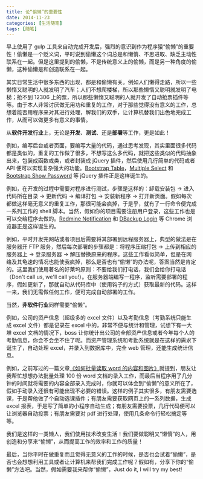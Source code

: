 ```yaml
---
title: 论“偷懒”的重要性
date: 2014-11-23
categories: [生活随笔]
tags: [随笔]
---
```


早上使用了 gulp 工具来自动完成开发后，强烈的意识到作为程序猿“偷懒”的重要性！偷懒是一个贬义词，平时说到偷懒这个词总是和懒惰、不思进取、缺乏主动性联系在一起。但是这里提到的偷懒，不是传统意义上的偷懒，而是另一种角度的偷懒，这种偷懒是和创造联系在一起。

其实日常生活中很多东西的出现，都是和偷懒有关。例如人们懒得走路，所以一些懒惰又聪明的人就发明了汽车；人们不想爬楼梯，所以那些懒惰又聪明就发明了电梯；抢不到 12306 上的票，所以那些懒惰又聪明的人就开发了自动抢票插件等等。由于本人非常讨厌做无用功和重复的工作，对于那些觉得没有意义的工作，总想着能否用程序来对其进行处理，解我们的双手，让计算机替我们出色地完成工作，从而可以做更多有意义的事情。

从**软件开发行业**上，无论是**开发**、**测试**、还是**部署**等工作，更是如此！

例如，编写后台或者页面，要编写大量的代码，通过思考发现，其实里面很多代码都是类似的，重复的工作做了很多，不想写这么多代码，就把这些类似的代码抽象出来，包装成函数或类，或者封装成 jQuery 插件，然后使用几行简单的代码或者 API 便可以实现复杂强大的功能。[Bootstrap Table](https://github.com/wenzhixin/bootstrap-table)，[Multiple Select](https://github.com/wenzhixin/multiple-select) 和 [Bootstrap Show Password](https://github.com/wenzhixin/bootstrap-show-password) 等 jQuery 插件正是这样诞生的。

例如，在开发的过程中需要对程序进行测试，步骤是这样的：卸载安装包 -> 进入代码所在目录 -> 更新代码 -> 编译打包 -> 安装新程序 -> 打开新页面。假如每次都做这样毫无意义的重复工作，那很可能会疯掉，于是乎，就有了一行命令便完成一系列工作的 shell 脚本。当然，假如你的项目需要注册用户登录，这些工作也是可以交给程序去做的。[Redmine Notification](https://github.com/wenzhixin/scutech-redmine) 和 [DBackup Login](https://github.com/wenzhixin/scutech-dbackup-login) 等 Chrome 浏览器正是这样诞生的。

例如，平时开发完网站或者项目后需要将其部署到远程服务器上，典型的做法是在服务器开 FTP 服务，然后每次部署的步骤都是：将程序压缩打包 -> 上传到相应的服务器上 -> 登录服务器 -> 解压替换原来的程序。这些工作看似简单，但是在网络及其龟速的情况也能使我疯掉，那么是否也有“偷懒”的办法呢，答案当然是肯定的。这里我们使用著名的好莱坞原则：不要给我们打电话，我们会给你打电话（Don't call us, we'll call you!）。在服务器端编写一程序，监听需要部署的程序，假如更新了，那就自动从代码库中（使用钩子的方式）获取最新的代码。这样一来，我们无需做任何工作，便可完成自动部署的工作。

当然，**非软件行业**同样需要“偷懒”。

例如，公司的资产信息（超级多的 excel 文件）以及考勤信息（考勤系统只能生成 excel 文件）都是记录在 excel 中的，非常不便与统计和管理，试想下有一大堆 excel 文档的情况下，boss 让你统计出公司的全部资产信息或者今年每个人的考勤信息，你会不会坐不住了呢。而资产管理系统和考勤系统就是在这样的需求下诞生了，自动处理 excel，并录入到数据库中，完全 web 管理，还能生成统计信息。

例如，之前写过的一篇文章[《如何批量读取 word 的内容和图片》](http://wenzhixin.net.cn/2014/09/21/node_docx)就提到，朋友让我帮忙想想办法批量处理 100 份 word 文档的录入工作，而最后当程序用了几分钟的时间就将需要的内容全部录入完成时，你就可以体会到“偷懒”的意义所在了，假如手动录入还很有可能出现不必要的错误。这样的例子其实很多，有朋友需要选课，于是帮他做了个自动选课插件；有朋友需要获取网页上的一系列数据，生成 excel 报表，于是写了简单的小程序自动生成；有朋友需要投票，几行代码便可以让浏览器自动投票；有朋友需要对 pdf 进行处理，使用几条命令行轻松搞定等等。

我们是这样的一类懒人，我们使用技术改变生活！我们要做聪明又“懒惰”的人，用创造和分享来“偷懒”，从而提高工作的效率和工作的质量！

最后，当你平时在做重复而且觉得无意义的工作的时候，是否也会试着“偷懒”，是否也会想想利用工具或者让计算机来帮我们完成工作呢？假如有，分享下你的“偷懒”方法吧。当然，假如需要我来帮你“偷懒”，Just do it, I will try my best!
